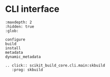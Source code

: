 # CLI interface

```{toctree}
:maxdepth: 2
:hidden: true
:glob:

configure
build
install
metadata
dynamic_metadata
```

```{eval-rst}
.. click:: scikit_build_core.cli.main:skbuild
   :prog: skbuild

```
